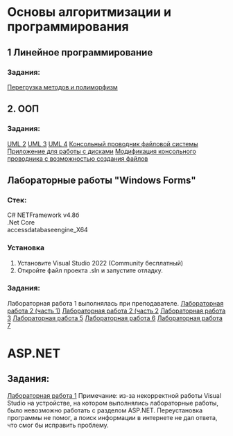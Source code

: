 # Основы алгоритмизации и программирования
## 1 Линейное программирование
### Задания:
[Перегрузка методов и полиморфизм](https://github.com/ytyuktyuk/labs2.0/blob/3c7ac472bd6e8035b22340bf376dbeb724c2b5f2/%D0%9F%D0%B5%D1%80%D0%B5%D0%B3%D1%80%D1%83%D0%B7%D0%BA%D0%B0%20%D0%BC%D0%B5%D1%82%D0%BE%D0%B4%D0%BE%D0%B2%20%D0%B8%20%D0%BF%D0%BE%D0%BB%D0%B8%D1%84%D0%BE%D1%80%D1%84%D0%B8%D0%B7%D0%BC)

## 2. ООП
### Задания:
[UML 2](https://github.com/ytyuktyuk/labs2.0/blob/7a85dfe241a4ea45fd4db047e3492ff529a9367e/UML%202.docx)
[UML 3](https://github.com/ytyuktyuk/labs2.0/blob/7a85dfe241a4ea45fd4db047e3492ff529a9367e/UML%203.docx)
[UML 4](https://github.com/ytyuktyuk/labs2.0/blob/7a85dfe241a4ea45fd4db047e3492ff529a9367e/UML%204.docx)
[Консольный проводник файловой системы](https://github.com/ytyuktyuk/labs2.0/blob/7a85dfe241a4ea45fd4db047e3492ff529a9367e/%D0%9F%D1%80%D0%BE%D0%B2%D0%BE%D0%B4%D0%BD%D0%B8%D0%BA%20%D1%84%D0%B0%D0%B9%D0%BB%D0%BE%D0%B2%D0%BE%D0%B9%20%D1%81%D0%B8%D1%81%D1%82%D0%B5%D0%BC%D1%8B.cs)
[Приложение для работы с дисками](https://github.com/ytyuktyuk/labs2.0/blob/7a85dfe241a4ea45fd4db047e3492ff529a9367e/%D0%B4%D0%B8%D1%81%D0%BA%D0%B8.cs)
[Модификация консольного проводника с возможностью создания файлов](https://github.com/ytyuktyuk/labs2.0/blob/7a85dfe241a4ea45fd4db047e3492ff529a9367e/%D0%9C%D0%BE%D0%B4%D0%B8%D1%84%D0%B8%D0%BA%D0%B0%D1%86%D0%B8%D1%8F_%D0%BA%D0%BE%D0%BD%D1%81%D0%BE%D0%BB%D1%8C%D0%BD%D0%BE%D0%B3%D0%BE_%D0%BF%D1%80%D0%BE%D0%B2%D0%BE%D0%B4%D0%BD%D0%B8%D0%BA%D0%B0_%D1%81_%D0%B2%D0%BE%D0%B7%D0%BC%D0%BE%D0%B6%D0%BD%D0%BE%D1%81%D1%82%D1%8C%D1%8E_%D1%81%D0%BE%D0%B7%D0%B4%D0%B0%D0%BD%D0%B8%D1%8F_%D1%84%D0%B0%D0%B9%D0%BB%D0%BE%D0%B2.cs)

## Лабораторные работы "Windows Forms"
### Стек:
C# NETFramework v4.8б
<br>.Net Core
<br>accessdatabaseengine_X64
### Установка
1. Установите Visual Studio 2022 (Community бесплатный)
2. Откройте файл проекта .sln и запустите отладку.
### Задания:
Лабораторная работа 1 выполнялась при преподавателе.
[Лабораторная работа 2 (часть 1)](https://github.com/ytyuktyuk/labs2.0/blob/7a85dfe241a4ea45fd4db047e3492ff529a9367e/WinQuestion.sln)
[Лабораторная работа 2 (часть 2](https://github.com/ytyuktyuk/labs2.0/blob/7a85dfe241a4ea45fd4db047e3492ff529a9367e/MdiApplication.sln)
[Лабораторная работа 3](https://github.com/ytyuktyuk/labs2.0/blob/7a85dfe241a4ea45fd4db047e3492ff529a9367e/WinTimer1.sln)
[Лабораторная работа 5](https://github.com/ytyuktyuk/labs2.0/blob/7a85dfe241a4ea45fd4db047e3492ff529a9367e/Lab5.sln)
[Лабораторная работа 6](https://github.com/ytyuktyuk/labs2.0/blob/7a85dfe241a4ea45fd4db047e3492ff529a9367e/Lab6.sln)
[Лабораторная работа 7](https://github.com/ytyuktyuk/labs2.0/blob/7a85dfe241a4ea45fd4db047e3492ff529a9367e/Lab7.sln)

# ASP.NET
## Задания:
[Лабораторная работа 1](https://github.com/ytyuktyuk/labs2.0/blob/7a85dfe241a4ea45fd4db047e3492ff529a9367e/asp1.2.sln)
Примечание: из-за некорректной работы Visual Studio на устройстве, на котором выполнялись лабораторные работы, было невозможно работать с разделом ASP.NET. Переустановка программы не помог, а поиск информации в интернете не дал ответа, что смог бы исправить проблему.

